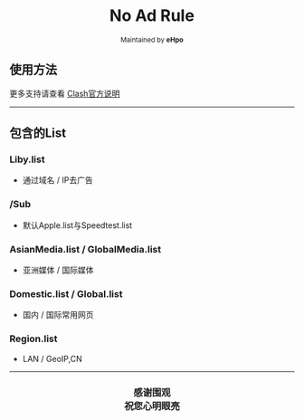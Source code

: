 <h1 align="center">
No Ad Rule
</h1>
<p align="center">
<sup>
Maintained by <b>eHpo</b>
</sup>
</p>



## 使用方法

更多支持请查看 [Clash官方说明](https://github.com/Dreamacro/clash/blob/master/README.md)


-------


## 包含的List

### Liby.list
* 通过域名 / IP去广告

### /Sub
* 默认Apple.list与Speedtest.list

### AsianMedia.list / GlobalMedia.list
* 亚洲媒体 / 国际媒体

### Domestic.list / Global.list
* 国内 / 国际常用网页

### Region.list
* LAN / GeoIP,CN


-------



<h3 align="center">
<p>感谢围观
<br>祝您心明眼亮</b>
</p>
</h3>
